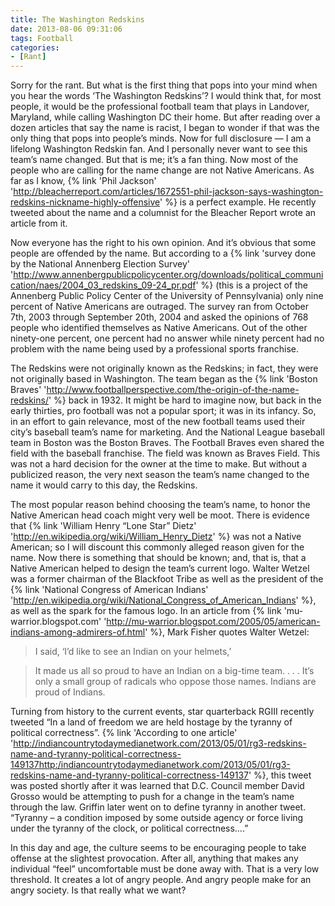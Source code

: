 ```yaml
---
title: The Washington Redskins
date: 2013-08-06 09:31:06
tags: Football
categories: 
- [Rant]
---
```

Sorry for the rant.  But what is the first thing that pops into your mind when you hear the words ‘The Washington Redskins’?  I would think that, for most people, it would be the professional football team that plays in Landover, Maryland, while calling Washington DC their home.  But after reading over a dozen articles that say the name is racist, I began to wonder if that was the only thing that pops into people’s minds.  <!-- more -->Now for full disclosure — I am a lifelong Washington Redskin fan.  And I personally never want to see this team’s name changed. But that is me; it’s a fan thing.  Now most of the people who are calling for the name change are not Native Americans.  As far as I know, {% link 'Phil Jackson' 'http://bleacherreport.com/articles/1672551-phil-jackson-says-washington-redskins-nickname-highly-offensive' %} is a perfect example.  He recently tweeted about the name and a columnist for the Bleacher Report wrote an article from it. 

Now everyone has the right to his own opinion.  And it’s obvious that some people are offended by the name.  But according to a {% link 'survey done by the National Annenberg Election Survey' 'http://www.annenbergpublicpolicycenter.org/downloads/political_communication/naes/2004_03_redskins_09-24_pr.pdf' %} (this is a project of the Annenberg Public Policy Center of the University of Pennsylvania) only nine percent of Native Americans are outraged.  The survey ran from October 7th, 2003 through September 20th, 2004 and asked the opinions of 768 people who identified themselves as Native Americans.  Out of the other ninety-one percent, one percent had no answer while ninety percent had no problem with the name being used by a professional sports franchise.

The Redskins were not originally known as the Redskins; in fact, they were not originally based in Washington.  The team began as the {% link 'Boston Braves' 'http://www.footballperspective.com/the-origin-of-the-name-redskins/' %} back in 1932.  It might be hard to imagine now, but back in the early thirties, pro football was not a popular sport; it was in its infancy.  So, in an effort to gain relevance, most of the new football teams used their city’s baseball team’s name for marketing.  And the National League baseball team in Boston was the Boston Braves. The Football Braves even shared the field with the baseball franchise.  The field was known as Braves Field.  This was not a hard decision for the owner at the time to make.  But without a publicized reason, the very next season the team’s name changed to the name it would carry to this day, the Redskins. 

The most popular reason behind choosing the team’s name, to honor the Native American head coach might very well be moot.  There is evidence that {% link 'William Henry “Lone Star” Dietz' 'http://en.wikipedia.org/wiki/William_Henry_Dietz' %} was not a Native American; so I will discount this commonly alleged reason given for the name.  Now there is something that should be known; and, that is, that a Native American helped to design the team’s current logo.  Walter Wetzel was a former chairman of the Blackfoot Tribe as well as the president of the {% link 'National Congress of American Indians' 'http://en.wikipedia.org/wiki/National_Congress_of_American_Indians' %}, as well as the spark for the famous logo.  In an article from {% link 'mu-warrior.blogspot.com' 'http://mu-warrior.blogspot.com/2005/05/american-indians-among-admirers-of.html' %}, Mark Fisher quotes Walter Wetzel:

> I said, ‘I’d like to see an Indian on your helmets,’

> It made us all so proud to have an Indian on a big-time team. . . . It’s only a small group of radicals who oppose those names. Indians are proud of Indians.

Turning from history to the current events, star quarterback RGIII recently tweeted “In a land of freedom we are held hostage by the tyranny of political correctness”.  {% link 'According to one article' 'http://indiancountrytodaymedianetwork.com/2013/05/01/rg3-redskins-name-and-tyranny-political-correctness-149137http:/indiancountrytodaymedianetwork.com/2013/05/01/rg3-redskins-name-and-tyranny-political-correctness-149137' %}, this tweet was posted shortly after it was learned that D.C. Council member David Grosso would be attempting to push for a change in the team’s name through the law.  Griffin later went on to define tyranny in another tweet.  “Tyranny – a condition imposed by some outside agency or force living under the tyranny of the clock, or political correctness….” 

In this day and age,  the culture seems to be encouraging people to take offense at the slightest provocation. After all, anything that makes any individual “feel” uncomfortable must be done away with. That is a very low threshold. It creates a lot of angry people. And angry people make for an angry society.  Is that really what we want? 